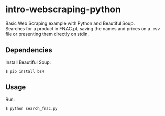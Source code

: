# intro-webscraping-python

Basic Web Scraping example with Python and Beautiful Soup.  
Searches for a product in FNAC.pt, saving the names and prices on a .csv file or presenting them directly on stdin.

## Dependencies

Install Beautiful Soup:

```shell
$ pip install bs4
```

## Usage

Run:

```shell
$ python search_fnac.py
```
